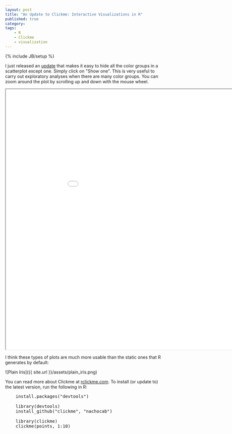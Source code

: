 ```yaml
---
layout: post
title: "An Update to Clickme: Interactive Visualizations in R"
published: true
category:
tags:
    - R
    - Clickme
    - visualization
---
```

{% include JB/setup %}

I just released an [update](https://github.com/nachocab/clickme/releases/tag/0.3.1) that makes it easy to hide all the color groups in a scatterplot except one. Simply click on "Show one". This is very useful to carry out exploratory analyses when there are many color groups. You can zoom around the plot by scrolling up and down with the mouse wheel.

<iframe width = "1000" height = "840" src="{{site.url}}/clickme/iris_mds.html"> </iframe>

I think these types of plots are much more usable than the static ones that R generates by default:

![Plain Iris]({{ site.url }}/assets/plain_iris.png)

You can read more about Clickme at [rclickme.com](http://rclickme.com). To install (or update to) the latest version, run the following in R:

<pre>
    install.packages("devtools")

    library(devtools)
    install_github("clickme", "nachocab")

    library(clickme)
    clickme(points, 1:10)
</pre>


